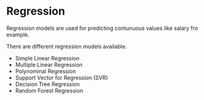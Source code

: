 # Regression

Regression models are used for predicting contunuous values like salary fro example.

There are different regression models available.

- Simple Linear Regression
- Multiple Linear Regression
- Polynominal Regression
- Support Vector for Regression (SVR)
- Decision Tree Regression
- Random Forest Regression